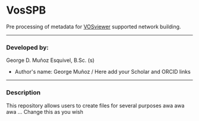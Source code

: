 # VosSPB

Pre processing of metadata for [VOSviewer](https://www.vosviewer.com/) supported network building.

---

### Developed by:

George D. Muñoz Esquivel, B.Sc. (s)

- Author's name: George Muñoz / Here add your Scholar and ORCID links

---

### Description

This repository allows users to create files for several purposes awa awa awa ...
Change this as you wish

